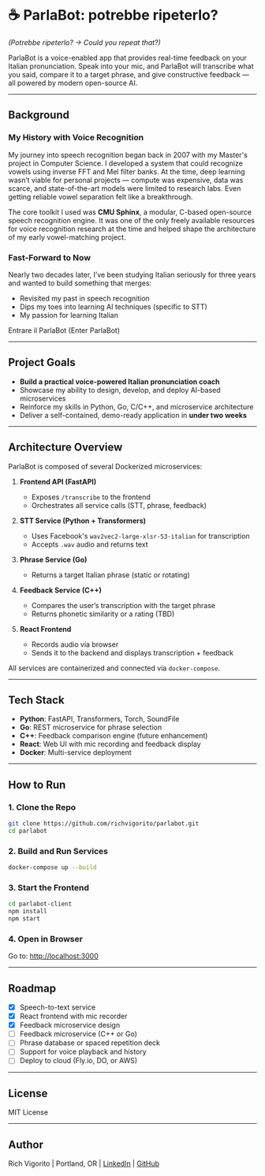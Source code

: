 # ☕ ParlaBot: potrebbe ripeterlo?  
<em> (Potrebbe ripeterlo? -> Could you repeat that?) </em>

ParlaBot is a voice-enabled app that provides real-time feedback on your Italian pronunciation. Speak into your mic, and ParlaBot will transcribe what you said, compare it to a target phrase, and give constructive feedback — all powered by modern open-source AI.

---

## Background

### My History with Voice Recognition  
My journey into speech recognition began back in 2007 with my Master's project in Computer Science. I developed a system that could recognize vowels using inverse FFT and Mel filter banks. At the time, deep learning wasn’t viable for personal projects — compute was expensive, data was scarce, and state-of-the-art models were limited to research labs. Even getting reliable vowel separation felt like a breakthrough.

The core toolkit I used was **CMU Sphinx**, a modular, C-based open-source speech recognition engine. It was one of the only freely available resources for voice recognition research at the time and helped shape the architecture of my early vowel-matching project.

### Fast-Forward to Now  
Nearly two decades later, I’ve been studying Italian seriously for three years and wanted to build something that merges:
- Revisited my past in speech recognition  
- Dips my toes into learning AI techniques (specific to STT)
- My passion for learning Italian  

Entrare il ParlaBot (Enter ParlaBot)

---

## Project Goals

- **Build a practical voice-powered Italian pronunciation coach**
- Showcase my ability to design, develop, and deploy AI-based microservices
- Reinforce my skills in Python, Go, C/C++, and microservice architecture
- Deliver a self-contained, demo-ready application in **under two weeks**

---

## Architecture Overview

ParlaBot is composed of several Dockerized microservices:

1. **Frontend API (FastAPI)**  
   - Exposes `/transcribe` to the frontend  
   - Orchestrates all service calls (STT, phrase, feedback)

2. **STT Service (Python + Transformers)**  
   - Uses Facebook's `wav2vec2-large-xlsr-53-italian` for transcription  
   - Accepts `.wav` audio and returns text

3. **Phrase Service (Go)**  
   - Returns a target Italian phrase (static or rotating)

4. **Feedback Service (C++)**  
   - Compares the user’s transcription with the target phrase  
   - Returns phonetic similarity or a rating (TBD)

5. **React Frontend**  
   - Records audio via browser  
   - Sends it to the backend and displays transcription + feedback

All services are containerized and connected via `docker-compose`.

---

## Tech Stack

- **Python**: FastAPI, Transformers, Torch, SoundFile  
- **Go**: REST microservice for phrase selection  
- **C++**: Feedback comparison engine (future enhancement)  
- **React**: Web UI with mic recording and feedback display  
- **Docker**: Multi-service deployment  

---

## How to Run

### 1. Clone the Repo
```bash
git clone https://github.com/richvigorito/parlabot.git
cd parlabot
```

### 2. Build and Run Services
```bash
docker-compose up --build
```

### 3. Start the Frontend
```bash
cd parlabot-client
npm install
npm start
```

### 4. Open in Browser  
Go to: [http://localhost:3000](http://localhost:3000)

---

## Roadmap

- [x] Speech-to-text service  
- [x] React frontend with mic recorder  
- [x] Feedback microservice design  
- [ ] Feedback microservice (C++ or Go)  
- [ ] Phrase database or spaced repetition deck  
- [ ] Support for voice playback and history  
- [ ] Deploy to cloud (Fly.io, DO, or AWS)

---

## License  
MIT License

---
## Author  
Rich Vigorito | Portland, OR | [LinkedIn](https://linkedin.com/in/rich-vigorito)  | [GitHub](https://github.com/richvigorito)
